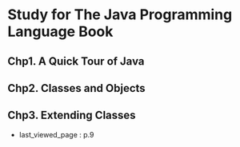 # Study for The Java Programming Language Book

## Chp1. A Quick Tour of Java

## Chp2. Classes and Objects

## Chp3. Extending Classes


* last_viewed_page : p.9
